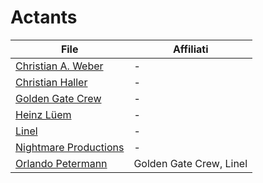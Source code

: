 # Actants
| File                                                        | Affiliati               |
| ----------------------------------------------------------- | ----------------------- |
| [Christian A. Weber](actants/Christian%20A.%20Weber.md)       | \-                      |
| [Christian Haller](actants/Christian%20Haller.md)           | \-                      |
| [Golden Gate Crew](actants/Golden%20Gate%20Crew.md)           | \-                      |
| [Heinz Lüem](actants/Heinz%20Lüem.md)                       | \-                      |
| [Linel](actants/Linel.md)                                 | \-                      |
| [Nightmare Productions](actants/Nightmare%20Productions.md) | \-                      |
| [Orlando Petermann](actants/Orlando%20Petermann.md)         | Golden Gate Crew, Linel |

